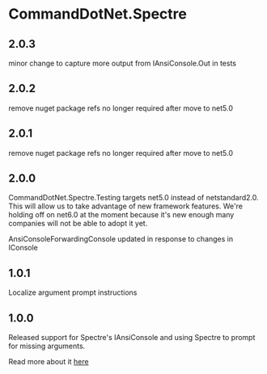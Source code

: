 # CommandDotNet.Spectre

## 2.0.3

minor change to capture more output from IAnsiConsole.Out in tests

## 2.0.2

remove nuget package refs no longer required after move to net5.0

## 2.0.1

remove nuget package refs no longer required after move to net5.0

## 2.0.0

CommandDotNet.Spectre.Testing targets net5.0 instead of netstandard2.0.  This will allow us to take advantage of new framework features.
We're holding off on net6.0 at the moment because it's new enough many companies will not be able to adopt it yet.

AnsiConsoleForwardingConsole updated in response to changes in IConsole

## 1.0.1

Localize argument prompt instructions

## 1.0.0

Released support for Spectre's IAnsiConsole and using Spectre to prompt for missing arguments.

Read more about it [here](../OtherFeatures/spectre.md)